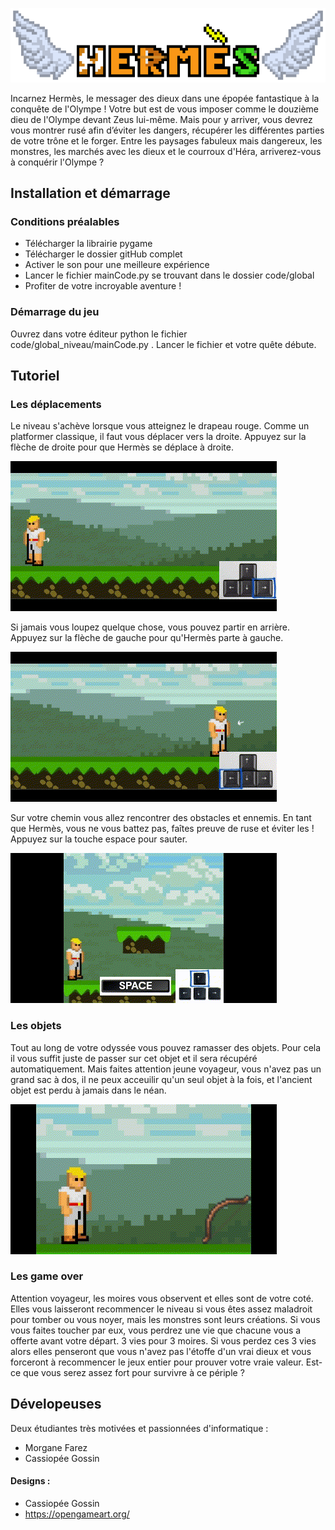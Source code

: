 ![Hermes title](design/menu/titre_7.png)

Incarnez Hermès, le messager des dieux dans une épopée fantastique à la conquête de l'Olympe ! Votre but est de vous imposer comme le douzième dieu de l'Olympe devant Zeus lui-même. 
Mais pour y arriver, vous devrez vous montrer rusé afin d’éviter les dangers, récupérer les différentes parties de votre trône et le forger. Entre les paysages fabuleux mais dangereux, les monstres, les marchés avec les dieux et le courroux d'Héra, arriverez-vous à conquérir l'Olympe ?  

Installation et démarrage
---------------
### Conditions préalables  
* Télécharger la librairie pygame
* Télécharger le dossier gitHub complet
* Activer le son pour une meilleure expérience
* Lancer le fichier mainCode.py se trouvant dans le dossier code/global
* Profiter de votre incroyable aventure !

### Démarrage du jeu

Ouvrez dans votre éditeur python le fichier code/global_niveau/mainCode.py .
Lancer le fichier et votre quête débute.

Tutoriel
---------------
### Les déplacements
Le niveau s'achève lorsque vous atteignez le drapeau rouge. Comme un platformer classique, il faut vous déplacer
vers la droite. Appuyez sur la flèche de droite pour que Hermès se déplace à droite.

![Run toward right](design/tuto/rightArrow.gif)

Si jamais vous loupez quelque chose, vous pouvez partir en arrière. Appuyez sur la flèche de gauche pour 
qu'Hermès parte à gauche.

![Run toward left](design/tuto/leftArrow.gif)

Sur votre chemin vous allez rencontrer des obstacles et ennemis. En tant que Hermès, vous ne vous battez pas, faîtes preuve
de ruse et éviter les !
Appuyez sur la touche espace pour sauter.

![Run toward left](design/tuto/jump.gif)

### Les objets 
Tout au long de votre odyssée vous pouvez ramasser des objets. Pour cela il vous suffit juste de passer sur cet objet et il sera récupéré automatiquement. Mais faites attention jeune voyageur, vous n'avez pas un grand sac à dos, il ne peux acceuilir qu'un seul objet à la fois, et l'ancient objet est perdu à jamais dans le néan.

![Collect_itme](design/tuto/collectItem.gif)

### Les game over 
Attention voyageur, les moires vous observent et elles sont de votre coté. Elles vous laisseront recommencer le niveau si vous êtes assez maladroit pour tomber ou vous noyer, mais les monstres sont leurs créations. Si vous vous faites toucher par eux, vous perdrez une vie que chacune vous a offerte avant votre départ. 3 vies pour 3 moires. Si vous perdez ces 3 vies alors elles penseront que vous n'avez pas l'étoffe d'un vrai dieux et vous forceront à recommencer le jeux entier pour prouver votre vraie valeur. 
Est-ce que vous serez assez fort pour survivre à ce périple ?

Dévelopeuses 
---------------
Deux étudiantes très motivées et passionnées d'informatique :
* Morgane Farez 
* Cassiopée Gossin

#### Designs : 
* Cassiopée Gossin
* https://opengameart.org/

